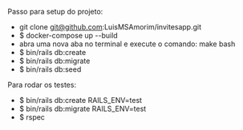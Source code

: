 Passo para setup do projeto:

- git clone git@github.com:LuisMSAmorim/invitesapp.git
- $ docker-compose up --build
- abra uma nova aba no terminal e execute o comando: make bash
- $ bin/rails db:create
- $ bin/rails db:migrate
- $ bin/rails db:seed

Para rodar os testes:
- $ bin/rails db:create RAILS_ENV=test
- $ bin/rails db:migrate RAILS_ENV=test
- $ rspec
  
